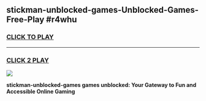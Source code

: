 
## stickman-unblocked-games-Unblocked-Games-Free-Play #r4whu
<h3>
<a href="https://us.freeplayer.one?title=stickman-unblocked-games&ref=9M">CLICK TO PLAY</a></h3>
<hr>

<h3>
<a href="https://us.freeplayer.one?title=stickman-unblocked-games&ref=9M">CLICK 2 PLAY</a>
  
</h3>

<a href="https://us.freeplayer.one?title=stickman-unblocked-games&ref=9M"><img src="https://clearcache.store/games.png"></a>


**stickman-unblocked-games games unblocked: Your Gateway to Fun and Accessible Online Gaming**
